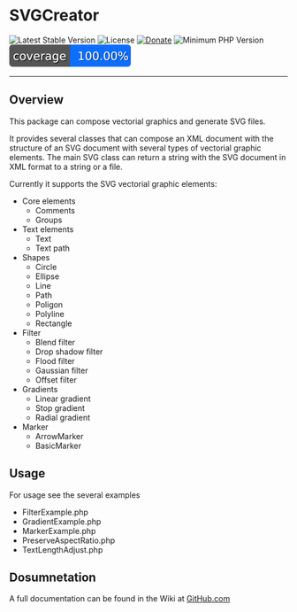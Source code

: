 # SVGCreator

 ![Latest Stable Version](https://img.shields.io/badge/release-v1.0.0-brightgreen.svg)
 ![License](https://img.shields.io/packagist/l/gomoob/php-pushwoosh.svg) 
 [![Donate](https://img.shields.io/static/v1?label=donate&message=PayPal&color=orange)](https://www.paypal.me/SKientzler/5.00EUR)
 ![Minimum PHP Version](https://img.shields.io/badge/php-%3E%3D%208.1-8892BF.svg)
 ![PhpUnit coverage](./images/PhpUnitCoverageBadge.svg) 
 
----------
## Overview

This package can compose vectorial graphics and generate SVG files.

It provides several classes that can compose an XML document with the structure of an SVG document with several types of vectorial graphic elements.
The main SVG class can return a string with the SVG document in XML format to a string or a file.

Currently it supports the SVG vectorial graphic elements:
- Core elements
  - Comments
  - Groups
- Text elements
  - Text
  - Text path
- Shapes
  - Circle
  - Ellipse
  - Line
  - Path
  - Poligon
  - Polyline
  - Rectangle
- Filter
  - Blend filter
  - Drop shadow filter
  - Flood filter
  - Gaussian filter
  - Offset filter 
- Gradients
  - Linear gradient
  - Stop gradient
  - Radial gradient
- Marker
  - ArrowMarker
  - BasicMarker
  

## Usage

For usage see the several examples
- FilterExample.php
- GradientExample.php
- MarkerExample.php
- PreserveAspectRatio.php
- TextLengthAdjust.php

## Dosumnetation

A full documentation can be found in the Wiki at 
[GitHub.com](https://github.com/Stefanius67/SVGCreator/wiki/Class--Reference)

